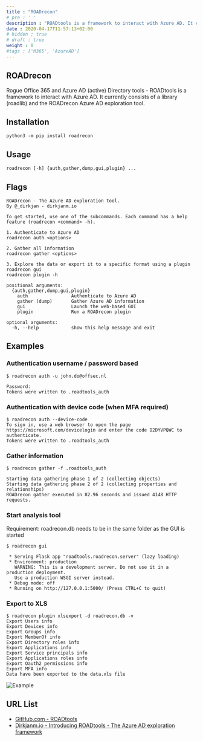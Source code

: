 ```yaml
---
title : "ROADrecon"
# pre : ' '
description : "ROADtools is a framework to interact with Azure AD. It currently consists of a library (roadlib) and the ROADrecon Azure AD exploration tool."
date : 2020-04-17T11:57:13+02:00
# hidden : true
# draft : true
weight : 0
#tags : ['M365', 'AzureAD']
---
```


## ROADrecon

Rogue Office 365 and Azure AD (active) Directory tools - ROADtools is a framework to interact with Azure AD. It currently consists of a library (roadlib) and the ROADrecon Azure AD exploration tool.

## Installation

```plain
python3 -m pip install roadrecon
```

## Usage

```plain
roadrecon [-h] {auth,gather,dump,gui,plugin} ...
```

## Flags

```plain
ROADrecon - The Azure AD exploration tool.
By @_dirkjan - dirkjanm.io

To get started, use one of the subcommands. Each command has a help feature (roadrecon <command> -h).

1. Authenticate to Azure AD
roadrecon auth <options>

2. Gather all information
roadrecon gather <options>

3. Explore the data or export it to a specific format using a plugin
roadrecon gui
roadrecon plugin -h

positional arguments:
  {auth,gather,dump,gui,plugin}
    auth                Authenticate to Azure AD
    gather (dump)       Gather Azure AD information
    gui                 Launch the web-based GUI
    plugin              Run a ROADrecon plugin

optional arguments:
  -h, --help            show this help message and exit
```

## Examples

### Authentication username / password based

```plain
$ roadrecon auth -u john.do@offsec.nl

Password:
Tokens were written to .roadtools_auth
```

### Authentication with device code (when MFA required)

```plain
$ roadrecon auth --device-code
To sign in, use a web browser to open the page https://microsoft.com/devicelogin and enter the code D2DYVPQWC to authenticate.
Tokens were written to .roadtools_auth
```

### Gather information

```plain
$ roadrecon gather -f .roadtools_auth

Starting data gathering phase 1 of 2 (collecting objects)
Starting data gathering phase 2 of 2 (collecting properties and relationships)
ROADrecon gather executed in 82.96 seconds and issued 4148 HTTP requests.
```

### Start analysis tool

Requirement: roadrecon.db needs to be in the same folder as the GUI is started

```plain
$ roadrecon gui

 * Serving Flask app "roadtools.roadrecon.server" (lazy loading)
 * Environment: production
   WARNING: This is a development server. Do not use it in a production deployment.
   Use a production WSGI server instead.
 * Debug mode: off
 * Running on http://127.0.0.1:5000/ (Press CTRL+C to quit)
```

### Export to XLS

```plain
$ roadrecon plugin xlsexport -d roadrecon.db -v
Export Users info
Export Devices info
Export Groups info
Export MemberOf info
Export Directory roles info
Export Applications info
Export Service principals info
Export Applications roles info
Export Oauth2 permissions info
Export MFA info
Data have been exported to the data.xls file
```

![Example](images/example1.png)

## URL List

* [GitHub.com - ROADtools](https://github.com/dirkjanm/ROADtools)
* [Dirkjanm.io - Introducing ROADtools - The Azure AD exploration framework](https://dirkjanm.io/introducing-roadtools-and-roadrecon-azure-ad-exploration-framework/)
